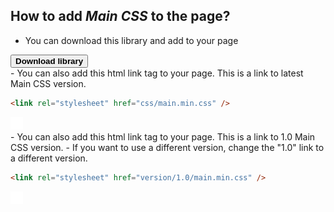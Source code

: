 ## How to add _Main CSS_ to the page?

- You can download this library and add to your page
<div class="button">
    <a href="css/main.css" download="main.css" class="text-d-none">
        <button class="button-download">
            <b>Download library</b>
        </button>
    </a>
</div>
- You can also add this html link tag to your page. This is a link to latest Main CSS version.

<div class="html-code">

```html
<link rel="stylesheet" href="css/main.min.css" />
```

<div class="copy grid-cl-3-4">
    <img src="img/copy.svg" alt="copy icon"  width="20" height="20"/>
</div>
</div>
- You can also add this html link tag to your page. This is a link to 1.0 Main CSS version.
- If you want to use a different version, change the "1.0" link to a different version.

<div class="html-code">

```html
<link rel="stylesheet" href="version/1.0/main.min.css" />
```

<div class="copy grid-cl-3-4">
    <img src="img/copy.svg" alt="copy icon"  width="20" height="20"/>
</div>
</div>
